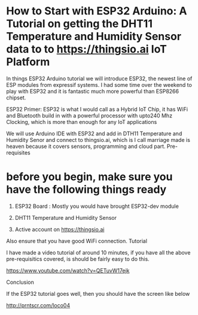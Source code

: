 # How to Start with ESP32 Arduino: A Tutorial on getting the DHT11 Temperature and Humidity Sensor data to to https://thingsio.ai IoT Platform

In things ESP32 Arduino tutorial we will introduce ESP32, the newest line of ESP modules from expressif systems. I had some time over the weekend to play with ESP32 and it is fantastic much more powerful than ESP8266 chipset.

ESP32 Primer:  ESP32 is what I would call as a Hybrid IoT Chip, it has WiFi and Bluetooth build in  with a powerful processor with upto240 Mhz Clocking, which is more than enough for any IoT applications

We will use Arduino IDE with ESP32 and add in DTH11 Temperature and Humidity Senor and connect to thingsio.ai, which is I call marriage made is heaven because it covers sensors, programming and cloud part.
Pre-requisites

# before you begin, make sure you have the following things ready

1. ESP32 Board : Mostly you would have brought ESP32-dev module

2. DHT11 Temperature and Humidity Sensor

3. Active account on https://thingsio.ai

Also ensure that you have good WiFi connection.
Tutorial

I have made a video tutorial of around 10 minutes, if you have all the above pre-requisitics covered, is should be fairly easy to do this.

https://www.youtube.com/watch?v=QETuvW17ejk

Conclusion

If the ESP32 tutorial goes well, then you should have the screen like below

http://prntscr.com/loco04
